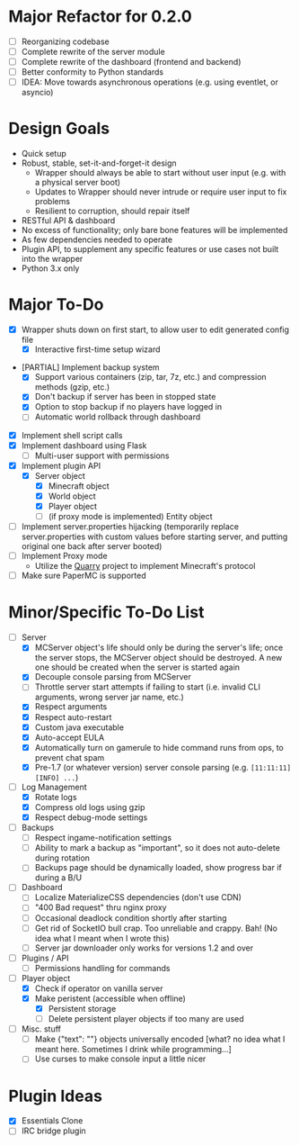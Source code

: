 # Major Refactor for 0.2.0
- [ ] Reorganizing codebase
- [ ] Complete rewrite of the server module
- [ ] Complete rewrite of the dashboard (frontend and backend)
- [ ] Better conformity to Python standards
- [ ] IDEA: Move towards asynchronous operations (e.g. using eventlet, or asyncio)

# Design Goals #
- Quick setup
- Robust, stable, set-it-and-forget-it design
    - Wrapper should always be able to start without user input (e.g. with a physical server boot)
    - Updates to Wrapper should never intrude or require user input to fix problems
    - Resilient to corruption, should repair itself
- RESTful API & dashboard
- No excess of functionality; only bare bone features will be implemented
- As few dependencies needed to operate
- Plugin API, to supplement any specific features or use cases not built into the wrapper
- Python 3.x only

# Major To-Do #

- [x] Wrapper shuts down on first start, to allow user to edit generated config file
    - [x] Interactive first-time setup wizard

- [PARTIAL] Implement backup system
    - [x] Support various containers (zip, tar, 7z, etc.) and compression methods (gzip, etc.)
    - [x] Don't backup if server has been in stopped state
    - [x] Option to stop backup if no players have logged in
    - [ ] Automatic world rollback through dashboard
- [x] Implement shell script calls
- [x] Implement dashboard using Flask
    - [ ] Multi-user support with permissions
- [x] Implement plugin API
    - [x] Server object
        - [x] Minecraft object
        - [x] World object
        - [x] Player object
        - [ ] (if proxy mode is implemented) Entity object
- [ ] Implement server.properties hijacking (temporarily replace server.properties with custom values before starting server, and putting original one back after server booted)
- [ ] Implement Proxy mode
    - Utilize the [Quarry](https://github.com/barneygale/quarry) project to implement Minecraft's protocol
- [ ] Make sure PaperMC is supported

# Minor/Specific To-Do List #
- [ ] Server
    - [x] MCServer object's life should only be during the server's life; once the server stops, the MCServer object should be destroyed. A new one should be created when the server is started again
    - [x] Decouple console parsing from MCServer
    - [ ] Throttle server start attempts if failing to start (i.e. invalid CLI arguments, wrong server jar name, etc.)
    - [x] Respect arguments
    - [x] Respect auto-restart
    - [x] Custom java executable
    - [x] Auto-accept EULA
    - [x] Automatically turn on gamerule to hide command runs from ops, to prevent chat spam
    - [x] Pre-1.7 (or whatever version) server console parsing (e.g. `[11:11:11] [INFO] ...`)
- [ ] Log Management
    - [x] Rotate logs
    - [x] Compress old logs using gzip
    - [x] Respect debug-mode settings
- [ ] Backups
    - [ ] Respect ingame-notification settings
    - [ ] Ability to mark a backup as "important", so it does not auto-delete during rotation
    - [ ] Backups page should be dynamically loaded, show progress bar if during a B/U
- [ ] Dashboard
    - [ ] Localize MaterializeCSS dependencies (don't use CDN)
    - [ ] "400 Bad request" thru nginx proxy
    - [ ] Occasional deadlock condition shortly after starting
    - [ ] Get rid of SocketIO bull crap. Too unreliable and crappy. Bah! (No idea what I meant when I wrote this)
    - [ ] Server jar downloader only works for versions 1.2 and over
- [ ] Plugins / API
    - [ ] Permissions handling for commands
- [ ] Player object
    - [x] Check if operator on vanilla server
    - [x] Make peristent (accessible when offline)
        - [x] Persistent storage
        - [ ] Delete persistent player objects if too many are used
- [ ] Misc. stuff
    - [ ] Make {"text": ""} objects universally encoded [what? no idea what I meant here. Sometimes I drink while programming...]
    - [ ] Use curses to make console input a little nicer

# Plugin Ideas #
- [x] Essentials Clone
- [ ] IRC bridge plugin
